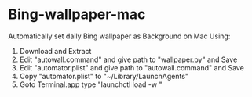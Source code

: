 # Bing-wallpaper-mac
Automatically set daily Bing wallpaper as Background on Mac 
Using:
1. Download and Extract
2. Edit "autowall.command" and give path to "wallpaper.py" and Save
3. Edit "automator.plist" and give path to "autowall.command" and Save
4. Copy "automator.plist" to "~/Library/LaunchAgents"
5. Goto Terminal.app type "launchctl load -w <path of automator.plist>"
  
